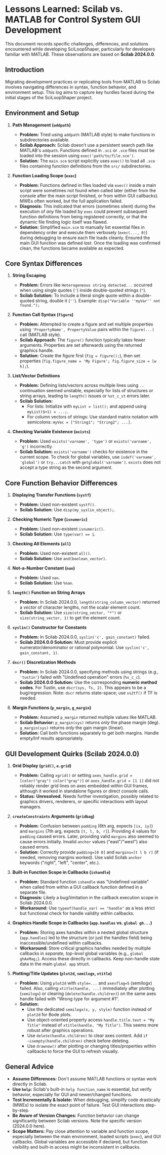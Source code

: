 # Lessons Learned: Scilab vs. MATLAB for Control System GUI Development

This document records specific challenges, differences, and solutions encountered while developing SciLoopShaper, particularly for developers familiar with MATLAB. These observations are based on **Scilab 2024.0.0**.

## Introduction

Migrating development practices or replicating tools from MATLAB to Scilab involves navigating differences in syntax, function behavior, and environment setup. This log aims to capture key hurdles faced during the initial stages of the SciLoopShaper project.

## Environment and Setup

1.  **Path Management (`addpath`)**
    *   **Problem:** Tried using `addpath` (MATLAB style) to make functions in subdirectories available.
    *   **Scilab Approach:** Scilab doesn't use a persistent search path like MATLAB's `addpath`. Functions defined in `.sci` or `.sce` files must be loaded into the session using `exec('path/to/file.sce')`.
    *   **Solution:** The `main.sce` script explicitly uses `exec()` to load all `.sce` files containing function definitions from the `src/` subdirectories.

2.  **Function Loading Scope (`exec`)**
    *   **Problem:** Functions defined in files loaded via `exec()` inside a main script were sometimes not found when called later (either from the console after the main script finished, or from within GUI callbacks). MWEs often worked, but the full application failed.
    *   **Diagnosis:** This indicated that errors (sometimes silent) during the execution of *any* file loaded by `exec` could prevent subsequent function definitions from being registered correctly, or that the dynamic file finding logic itself was flawed.
    *   **Solution:** Simplified `main.sce` to manually list essential files in dependency order and execute them verbosely (`exec(..., 0)`) during debugging to ensure each file loads cleanly. Ensured the main GUI function was defined *last*. Once the loading was confirmed clean, the functions became available as expected.

## Core Syntax Differences

1.  **String Escaping**
    *   **Problem:** Errors like `Heterogeneous string detected...` occurred when using single quotes (`'`) inside double-quoted strings (`"`).
    *   **Scilab Solution:** To include a literal single quote within a double-quoted string, double it (`''`). Example: `disp("Variable ''myVar'' not found.");`

2.  **Function Call Syntax (`figure`)**
    *   **Problem:** Attempted to create a figure and set multiple properties using `'PropertyName', PropertyValue` pairs within the `figure(...)` call (MATLAB style).
    *   **Scilab Approach:** The `figure()` function typically takes fewer arguments. Properties are set afterwards using the returned graphics handle.
    *   **Solution:** Create the figure first (`fig = figure();`), then set properties (`fig.figure_name = 'My Figure'; fig.figure_size = [w h];`).

3.  **List/Vector Definitions**
    *   **Problem:** Defining lists/vectors across multiple lines using `..` continuation seemed unstable, especially for lists of structures or string arrays, leading to `length()` issues or `%st_c_st` errors later.
    *   **Scilab Solution:**
        *   For lists: Initialize with `myList = list();` and append using `myList($+1) = ...;`.
        *   For column vectors of strings: Use standard matrix notation with semicolons: `myVec = ["String1"; "String2"; ...]`.

4.  **Checking Variable Existence (`exists`)**
    *   **Problem:** Used `exists('varname', 'type')` or `exists('varname', 'g')` incorrectly.
    *   **Scilab Solution:** `exists('varname')` checks for existence in the current scope. To check for global variables, use `isdef('varname', 'global')` or `try...catch` with `getglobal('varname')`. `exists` does not accept a type string as the second argument.

## Core Function Behavior Differences

1.  **Displaying Transfer Functions (`systf`)**
    *   **Problem:** Used non-existent `systf()`.
    *   **Scilab Solution:** Use `disp(my_syslin_object);`.

2.  **Checking Numeric Type (`isnumeric`)**
    *   **Problem:** Used non-existent `isnumeric()`.
    *   **Scilab Solution:** Use `type(var) == 1`.

3.  **Checking All Elements (`all`)**
    *   **Problem:** Used non-existent `all()`.
    *   **Scilab Solution:** Use `and(boolean_vector)`.

4.  **Not-a-Number Constant (`nan`)**
    *   **Problem:** Used `nan`.
    *   **Scilab Solution:** Use `%nan`.

5.  **`length()` Function on String Arrays**
    *   **Problem:** In Scilab 2024.0.0, `length(string_column_vector)` returned a *vector* of character lengths, not the scalar element count.
    *   **Scilab Solution:** Use `size(string_vector, "*")` or `size(string_vector, 1)` to get the element count.

6.  **`syslin()` Constructor for Constants**
    *   **Problem:** In Scilab 2024.0.0, `syslin('c', gain_constant)` failed.
    *   **Scilab 2024.0.0 Solution:** Must provide explicit numerator/denominator or rational polynomial. Use `syslin('c', gain_constant, 1)`.

7.  **`dscr()` Discretization Methods**
    *   **Problem:** In Scilab 2024.0.0, specifying methods using strings (e.g., `'tustin'`) failed with "Undefined operation" errors (`%s_c_c`).
    *   **Scilab 2024.0.0 Solution:** Use the corresponding **numeric method codes**. For Tustin, use `dscr(sys, Ts, 2)`. This appears to be a bug/regression. Note: `dscr` returns state-space; use `ss2tf()` if TF is needed.

8.  **Margin Functions (`p_margin`, `g_margin`)**
    *   **Problem:** Assumed `p_margin` returned multiple values like MATLAB.
    *   **Scilab Behavior:** `p_margin(sys)` returns *only* the phase margin (deg). `g_margin(sys)` returns *only* the gain margin (linear).
    *   **Solution:** Call both functions separately to get both margins. Handle empty/Inf results appropriately.

## GUI Development Quirks (Scilab 2024.0.0)

1.  **Grid Display (`grid()`, `a.grid`)**
    *   **Problem:** Calling `xgrid()` or setting `axes_handle.grid = [color("gray") color("gray")]` or `axes_handle.grid = [1 1]` did not reliably render grid lines on axes embedded within GUI frames, although it worked in standalone figures or direct console calls.
    *   **Status:** **Unresolved.** Needs further investigation, possibly related to graphics drivers, renderers, or specific interactions with layout managers.

2.  **`createConstraints` Arguments (`gridbag`)**
    *   **Problem:** Confusion between `padding` (6th arg, expects `[ix, iy]`) and `margins` (7th arg, expects `[t, l, b, r]`). Providing 4 values for `padding` caused errors. Later, providing valid `margins` also seemed to cause errors initially. Invalid `anchor` values ("east"/"west") also caused errors.
    *   **Solution:** Correctly provide `padding=[0 0]` and `margins=[t l b r]` (if needed, removing margins worked). Use valid Scilab `anchor` keywords ("right", "left", "center", etc.).

3.  **Built-in Function Scope in Callbacks (`ishandle`)**
    *   **Problem:** Standard function `ishandle` was "Undefined variable" when called from within a GUI callback function defined in a separate file.
    *   **Diagnosis:** Likely a bug/limitation in the callback execution scope in Scilab 2024.0.0.
    *   **Workaround:** Use `typeof(handle_var) == "handle"` as a less strict but functional check for handle validity within callbacks.

4.  **Graphics Handle Scope in Callbacks (`app.handles` vs. `global gh...`)**
    *   **Problem:** Storing axes handles within a nested global structure (`app.handles`) led to the structure (or just the handles field) being inaccessible/undefined within callbacks.
    *   **Workaround:** Store critical graphics handles needed by multiple callbacks in *separate, top-level* global variables (e.g., `global ghAxMag;`). Access these directly in callbacks. Keep non-handle state data in the main `global app` struct.

5.  **Plotting/Title Updates (`plot2d`, `semilogx`, `xtitle`)**
    *   **Problem:** Using `plot2d` with `style=...` and `axesflag=5` (semilogx) failed. Also, calling `xtitle(handle, ...)` immediately after plotting (`semilogx`) or clearing (`delete(handle.children)`) on the same axes handle failed with "Wrong type for argument #1".
    *   **Solution:**
        *   Use the dedicated `semilogx(x, y, style)` function instead of `plot2d` for Bode plots.
        *   Use object-oriented property access `handle.title.text = "My Title"` instead of `xtitle(handle, "My Title")`. This seems more robust after graphics operations.
        *   Use `delete(handle.children)` to clear axes content. Add `if ~isempty(handle.children)` check before deleting.
        *   Use `drawnow()` after plotting or changing titles/properties within callbacks to force the GUI to refresh visually.

## General Advice

*   **Assume Differences:** Don't assume MATLAB functions or syntax work directly in Scilab.
*   **Use `help`:** Scilab's built-in `help function_name` is essential, but verify behavior, especially for GUI and newer/changed functions.
*   **Test Incrementally & Isolate:** When debugging, simplify code drastically (MWEs) to isolate the exact point of failure. Test GUI interactions step-by-step.
*   **Be Aware of Version Changes:** Function behavior can change significantly between Scilab versions. Note the specific version (2024.0.0 here).
*   **Scope Matters:** Pay close attention to variable and function scope, especially between the main environment, loaded scripts (`exec`), and GUI callbacks. Global variables are accessible if declared, but function visibility and built-in access might be inconsistent in callbacks.
